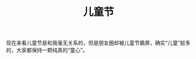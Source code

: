﻿---
layout: post
title: 儿童节
category: 杂谈
description: 高效做事的好处
---
  现在来看儿童节是和我毫无关系的，但是朋友圈却被儿童节霸屏，确实“儿童”挺多的，大家都保持一颗纯真的“童心”。


